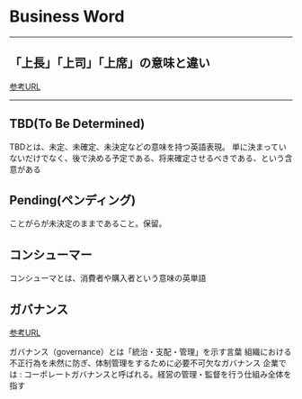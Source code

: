 # Business Word

---

## 「上長」「上司」「上席」の意味と違い

[参考URL](https://business-textbooks.com/zyouchou-zyoushi-zyouseki/)

---

## TBD(To Be Determined)

TBDとは、未定、未確定、未決定などの意味を持つ英語表現。 単に決まっていないだけでなく、後で決める予定である、将来確定させるべきである、という含意がある

## Pending(ペンディング)

ことがらが未決定のままであること。保留。

## コンシューマー

コンシューマとは、消費者や購入者という意味の英単語

## ガバナンス

[参考URL](https://www.dodadsj.com/content/200601_governance/)

ガバナンス（governance）とは「統治・支配・管理」を示す言葉
組織における不正行為を未然に防ぎ、体制管理をするために必要不可欠なガバナンス
企業では : コーポレートガバナンスと呼ばれる。経営の管理・監督を行う仕組み全体を指す

